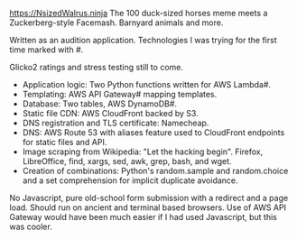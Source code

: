 https://NsizedWalrus.ninja
The 100 duck-sized horses meme meets a Zuckerberg-style Facemash. Barnyard animals and more.

Written as an audition application. Technologies I was trying for the first time marked with #.

Glicko2 ratings and stress testing still to come.

* Application logic: Two Python functions written for AWS Lambda#.
* Templating: AWS API Gateway# mapping templates.
* Database: Two tables, AWS DynamoDB#.
* Static file CDN: AWS CloudFront backed by S3.
* DNS registration and TLS certificate: Namecheap.
* DNS: AWS Route 53 with aliases feature used to CloudFront endpoints for static files and API.
* Image scraping from Wikipedia: "Let the hacking begin". Firefox, LibreOffice, find, xargs, sed, awk, grep, bash, and wget.
* Creation of combinations: Python's random.sample and random.choice and a set comprehension for implicit duplicate avoidance.

No Javascript, pure old-school form submission with a redirect and a page load. Should run on ancient and terminal based browsers. Use of AWS API Gateway would have been much easier if I had used Javascript, but this was cooler.
